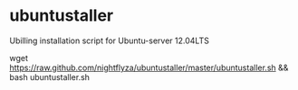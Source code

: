 ubuntustaller
=============

Ubilling installation script for Ubuntu-server 12.04LTS

wget https://raw.github.com/nightflyza/ubuntustaller/master/ubuntustaller.sh && bash ubuntustaller.sh
